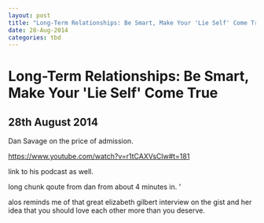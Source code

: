 ```yaml
---
layout: post
title: "Long-Term Relationships: Be Smart, Make Your 'Lie Self' Come True"
date: 28-Aug-2014
categories: tbd
---
```


# Long-Term Relationships: Be Smart, Make Your 'Lie Self' Come True

## 28th August 2014

Dan Savage on the price of admission.

https://www.youtube.com/watch?v=r1tCAXVsClw#t=181

link to his podcast as well.

long chunk qoute from dan from about 4 minutes in. '

alos reminds me of that great elizabeth gilbert interview on the gist and her idea that you should love each other more than you deserve.

 
